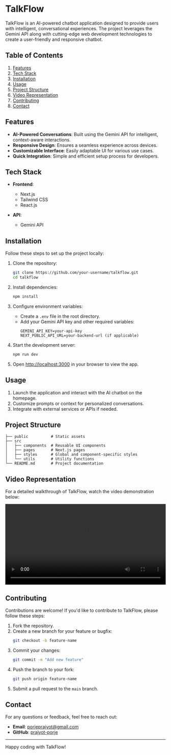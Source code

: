 # TalkFlow

TalkFlow is an AI-powered chatbot application designed to provide users with intelligent, conversational experiences. The project leverages the Gemini API along with cutting-edge web development technologies to create a user-friendly and responsive chatbot.

## Table of Contents

1. [Features](#features)
2. [Tech Stack](#tech-stack)
3. [Installation](#installation)
4. [Usage](#usage)
5. [Project Structure](#project-structure)
6. [Video Representation](#video-representation)
7. [Contributing](#contributing)
8. [Contact](#contact)

## Features

- **AI-Powered Conversations**: Built using the Gemini API for intelligent, context-aware interactions.
- **Responsive Design**: Ensures a seamless experience across devices.
- **Customizable Interface**: Easily adaptable UI for various use cases.
- **Quick Integration**: Simple and efficient setup process for developers.

## Tech Stack

- **Frontend**: 
  - Next.js
  - Tailwind CSS
  - React.js

- **API**:
  - Gemini API

## Installation

Follow these steps to set up the project locally:

1. Clone the repository:
   ```bash
   git clone https://github.com/your-username/talkflow.git
   cd talkflow
   ```

2. Install dependencies:
   ```bash
   npm install
   ```

3. Configure environment variables:
   - Create a `.env` file in the root directory.
   - Add your Gemini API key and other required variables:
     ```env
     GEMINI_API_KEY=your-api-key
     NEXT_PUBLIC_API_URL=your-backend-url (if applicable)
     ```

4. Start the development server:
   ```bash
   npm run dev
   ```

5. Open [http://localhost:3000](http://localhost:3000) in your browser to view the app.

## Usage

1. Launch the application and interact with the AI chatbot on the homepage.
2. Customize prompts or context for personalized conversations.
3. Integrate with external services or APIs if needed.

## Project Structure

```
├── public          # Static assets
├── src
│   ├── components  # Reusable UI components
│   ├── pages       # Next.js pages
│   ├── styles      # Global and component-specific styles
│   └── utils       # Utility functions
└── README.md       # Project documentation
```

## Video Representation

For a detailed walkthrough of TalkFlow, watch the video demonstration below:

<video controls width="100%">
  <source src="/public/video.mp4" type="video/mp4">
  Your browser does not support the video tag. Please download the video [here](/path-to-your-video.mp4).
</video>

## Contributing

Contributions are welcome! If you'd like to contribute to TalkFlow, please follow these steps:

1. Fork the repository.
2. Create a new branch for your feature or bugfix:
   ```bash
   git checkout -b feature-name
   ```
3. Commit your changes:
   ```bash
   git commit -m "Add new feature"
   ```
4. Push the branch to your fork:
   ```bash
   git push origin feature-name
   ```
5. Submit a pull request to the `main` branch.


## Contact

For any questions or feedback, feel free to reach out:
- **Email**: [porjeprajyot@gmail.com](mailto:porjeprajyot@gmail.com)
- **GitHub**: [prajyot-porje](https://github.com/prajyot-porje)

---


Happy coding with TalkFlow!
